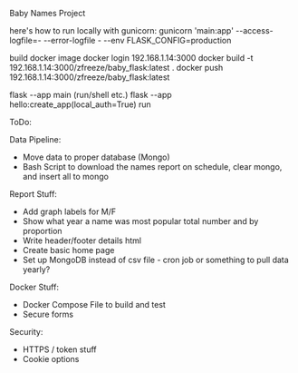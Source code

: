 Baby Names Project

here's how to run locally with gunicorn:
gunicorn 'main:app' --access-logfile=- --error-logfile - --env FLASK_CONFIG=production

build docker image 
docker login 192.168.1.14:3000
docker build -t 192.168.1.14:3000/zfreeze/baby_flask:latest .
docker push 192.168.1.14:3000/zfreeze/baby_flask:latest

flask --app main (run/shell etc.)
flask --app hello:create_app(local_auth=True) run

ToDo:

Data Pipeline:
* Move data to proper database (Mongo)
* Bash Script to download the names report on schedule, clear mongo, and insert all to mongo

Report Stuff:
* Add graph labels for M/F
* Show what year a name was most popular total number and by proportion
* Write header/footer details html
* Create basic home page
* Set up MongoDB instead of csv file - cron job or something to pull data yearly?

Docker Stuff:
* Docker Compose File to build and test
* Secure forms

Security:
* HTTPS / token stuff
* Cookie options